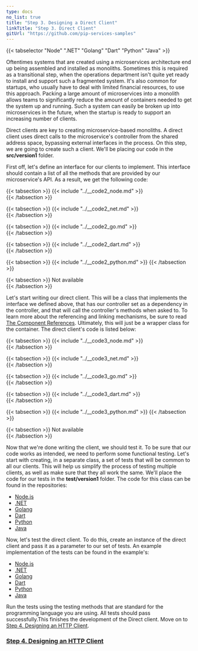 ```yaml
---
type: docs
no_list: true
title: "Step 3. Designing a Direct Client"
linkTitle: "Step 3. Direct Client" 
gitUrl: "https://github.com/pip-services-samples"
---
```


{{< tabselector "Node" ".NET" "Golang" "Dart" "Python" "Java" >}}

Oftentimes systems that are created using a microservices architecture end up being assembled and installed as monoliths. Sometimes this is required as a transitional step, when the operations department isn't quite yet ready to install and support such a fragmented system. It's also common for startups, who usually have to deal with limited financial resources, to use this approach. Packing a large amount of microservices into a monolith allows teams to significantly reduce the amount of containers needed to get the system up and running. Such a system can easily be broken up into microservices in the future, when the startup is ready to support an increasing number of clients.

Direct clients are key to creating microservice-based monoliths. A direct client uses direct calls to the microservice's controller from the shared address space, bypassing external interfaces in the process. On this step, we are going to create such a client. We'll be placing our code in the **src/version1** folder.

First off, let's define an interface for our clients to implement. This interface should contain a list of all the methods that are provided by our microservice's API. As a result, we get the following code:

{{< tabsection >}}
  {{< include "../__code2_node.md" >}}  
{{< /tabsection >}}

{{< tabsection >}}
  {{< include "../__code2_net.md" >}}    
{{< /tabsection >}}

{{< tabsection >}}
  {{< include "../__code2_go.md" >}}    
{{< /tabsection >}}

{{< tabsection >}}
  {{< include "../__code2_dart.md" >}}    
{{< /tabsection >}}

{{< tabsection >}}
  {{< include "../__code2_python.md" >}}
{{< /tabsection >}}

{{< tabsection >}}
  Not available  
{{< /tabsection >}}

Let's start writing our direct client. This will be a class that implements the interface we defined above, that has our controller set as a dependency in the controller, and that will call the controller's methods when asked to. To learn more about the referencing and linking mechanisms, be sure to read [The Component References](../../../../conceptual/component/component_references/). Ultimately, this will just be a wrapper class for the container. 
The direct client's code is listed below:

{{< tabsection >}}
  {{< include "../__code3_node.md" >}}  
{{< /tabsection >}}

{{< tabsection >}}
  {{< include "../__code3_net.md" >}}    
{{< /tabsection >}}

{{< tabsection >}}
  {{< include "../__code3_go.md" >}}  
{{< /tabsection >}}

{{< tabsection >}}
  {{< include "../__code3_dart.md" >}}    
{{< /tabsection >}}

{{< tabsection >}}
  {{< include "../__code3_python.md" >}}
{{< /tabsection >}}

{{< tabsection >}}
  Not available  
{{< /tabsection >}}


Now that we're done writing the client, we should test it. 
To be sure that our code works as intended, we need to perform some functional testing. Let's start with creating, in a separate class, a set of tests that will be common to all our clients. This will help us simplify the process of testing multiple clients, as well as make sure that they all work the same. We'll place the code for our tests in the **test/version1** folder. The code for this class can be found in the repositories:

- [Node.js](https://github.com/pip-services-samples/client-beacons-nodex/blob/main/test/version1/BeaconsClientV1Fixture.ts)
- [.NET](https://github.com/pip-services-samples/client-beacons-dotnet/blob/master/test/Clients/Version1/BeaconsClientV1Fixture.cs)
- [Golang](https://github.com/pip-services-samples12345)
- [Dart](https://github.com/pip-services-samples/client-beacons-dart/blob/master/test/version1/BeaconsClientV1Fixture.dart)
- [Python](https://github.com/pip-services-samples/client-beacons-python/blob/master/test/version1/BeaconsClientV1Fixture.py)
- [Java](https://github.com/pip-services-samples/client-beacons-java/blob/master/test/org/pipservices3/beacons/client/version1/BeaconsClientV1Fixture.java)

Now, let's test the direct client. To do this, create an instance of the direct client and pass it as a parameter to our set of tests. 
An example implementation of the tests can be found in the example's:

- [Node.js](https://github.com/pip-services-samples/client-beacons-nodex/blob/main/test/version1/BeaconsDirectClientV1.test.ts)
- [.NET](https://github.com/pip-services-samples/client-beacons-dotnet/blob/master/test/Clients/Version1/BeaconsDirectClientV1Test.cs)
- [Golang](https://github.com/pip-services-samples12345)
- [Dart](https://github.com/pip-services-samples/client-beacons-dart/blob/master/test/version1/BeaconsDirectClientV1_test.dart)
- [Python](https://github.com/pip-services-samples/client-beacons-python/blob/master/test/version1/test_BeaconsDirectClientV1.py)
- [Java](https://github.com/pip-services-samples/client-beacons-java/blob/master/test/org/pipservices3/beacons/client/version1/BeaconsDirectClientV1Test.java)


Run the tests using the testing methods that are standard for the programming language you are using. All tests should pass successfully.This finishes the development of the Direct client.
Move on to [Step 4. Designing an HTTP Client](../step3).


<span class="hide-title-link">

### [Step 4. Designing an HTTP Client](../step3)

</span>

